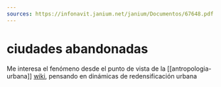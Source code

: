 ```yaml
---
sources: https://infonavit.janium.net/janium/Documentos/67648.pdf
---
```

# ciudades abandonadas
Me interesa el fenómeno desde el punto de vista de la [[antropologia-urbana]] [wiki](https://es.wikipedia.org/wiki/Antropolog%C3%ADa_urbana), pensando en dinámicas de redensificación urbana <!-- ver archivo de sources -->
